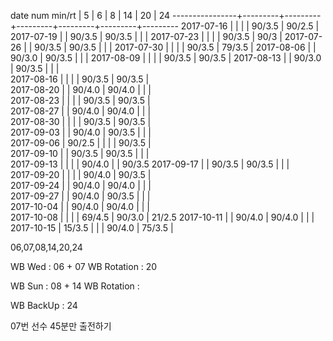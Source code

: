 date num min/rt |    5    |    6    |    8    |    14   |    20   |    24
----------------+---------+---------+---------+---------+---------+---------
2017-07-16      |         |         |         |  90/3.5 |  90/2.5 |
2017-07-19      |         |  90/3.5 |  90/3.5 |         |         |
2017-07-23      |         |         |         |  90/3.5 |  90/3   |
2017-07-26      |         |  90/3.5 |  90/3.5 |         |         |
2017-07-30      |         |         |         |  90/3.5 |  79/3.5 |
2017-08-06      |         |  90/3.0 |  90/3.5 |         |         |
2017-08-09      |         |         |         |  90/3.5 |  90/3.5 |
2017-08-13      |         |  90/3.0 |  90/3.5 |         |         |        
2017-08-16      |         |         |         |  90/3.5 |  90/3.5 |        
2017-08-20      |         |  90/4.0 |  90/4.0 |         |         |        
2017-08-23      |         |         |         |  90/3.5 |  90/3.5 |        
2017-08-27      |         |  90/4.0 |  90/4.0 |         |         |        
2017-08-30      |         |         |         |  90/3.5 |  90/3.5 |        
2017-09-03      |         |  90/4.0 |  90/3.5 |         |         |        
2017-09-06      |  90/2.5 |         |         |         |  90/3.5 |        
2017-09-10      |         |  90/3.5 |  90/3.5 |         |         |        
2017-09-13      |         |         |         |  90/4.0 |         |  90/3.5
2017-09-17      |         |  90/3.5 |  90/3.5 |         |         |        
2017-09-20      |         |         |         |  90/4.0 |  90/3.5 |        
2017-09-24      |         |  90/4.0 |  90/4.0 |         |         |        
2017-09-27      |         |  90/4.0 |  90/3.5 |         |         |        
2017-10-04      |         |  90/4.0 |  90/4.0 |         |         |        
2017-10-08      |         |         |         |  69/4.5 |  90/3.0 |  21/2.5
2017-10-11      |         |  90/4.0 |  90/4.0 |         |         |        
2017-10-15      |  15/3.5 |         |         |  90/4.0 |  75/3.5 |        

06,07,08,14,20,24

WB Wed      : 06 + 07
WB Rotation :      20

WB Sun      : 08 + 14
WB Rotation : 

WB BackUp   : 24

07번 선수 45분만 출전하기
